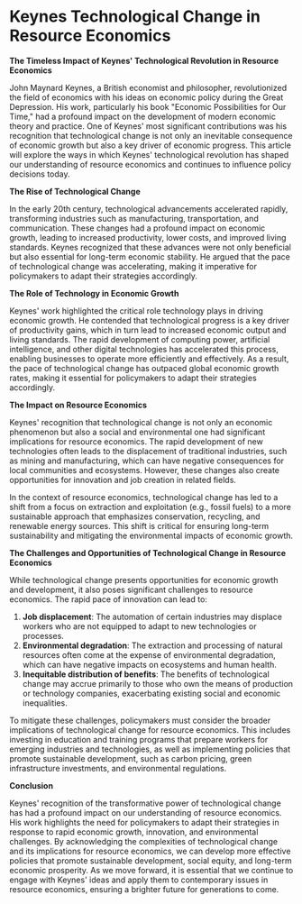 # Keynes Technological Change in Resource Economics

**The Timeless Impact of Keynes' Technological Revolution in Resource Economics**

John Maynard Keynes, a British economist and philosopher, revolutionized the field of economics with his ideas on economic policy during the Great Depression. His work, particularly his book "Economic Possibilities for Our Time," had a profound impact on the development of modern economic theory and practice. One of Keynes' most significant contributions was his recognition that technological change is not only an inevitable consequence of economic growth but also a key driver of economic progress. This article will explore the ways in which Keynes' technological revolution has shaped our understanding of resource economics and continues to influence policy decisions today.

**The Rise of Technological Change**

In the early 20th century, technological advancements accelerated rapidly, transforming industries such as manufacturing, transportation, and communication. These changes had a profound impact on economic growth, leading to increased productivity, lower costs, and improved living standards. Keynes recognized that these advances were not only beneficial but also essential for long-term economic stability. He argued that the pace of technological change was accelerating, making it imperative for policymakers to adapt their strategies accordingly.

**The Role of Technology in Economic Growth**

Keynes' work highlighted the critical role technology plays in driving economic growth. He contended that technological progress is a key driver of productivity gains, which in turn lead to increased economic output and living standards. The rapid development of computing power, artificial intelligence, and other digital technologies has accelerated this process, enabling businesses to operate more efficiently and effectively. As a result, the pace of technological change has outpaced global economic growth rates, making it essential for policymakers to adapt their strategies accordingly.

**The Impact on Resource Economics**

Keynes' recognition that technological change is not only an economic phenomenon but also a social and environmental one had significant implications for resource economics. The rapid development of new technologies often leads to the displacement of traditional industries, such as mining and manufacturing, which can have negative consequences for local communities and ecosystems. However, these changes also create opportunities for innovation and job creation in related fields.

In the context of resource economics, technological change has led to a shift from a focus on extraction and exploitation (e.g., fossil fuels) to a more sustainable approach that emphasizes conservation, recycling, and renewable energy sources. This shift is critical for ensuring long-term sustainability and mitigating the environmental impacts of economic growth.

**The Challenges and Opportunities of Technological Change in Resource Economics**

While technological change presents opportunities for economic growth and development, it also poses significant challenges to resource economics. The rapid pace of innovation can lead to:

1. **Job displacement**: The automation of certain industries may displace workers who are not equipped to adapt to new technologies or processes.
2. **Environmental degradation**: The extraction and processing of natural resources often come at the expense of environmental degradation, which can have negative impacts on ecosystems and human health.
3. **Inequitable distribution of benefits**: The benefits of technological change may accrue primarily to those who own the means of production or technology companies, exacerbating existing social and economic inequalities.

To mitigate these challenges, policymakers must consider the broader implications of technological change for resource economics. This includes investing in education and training programs that prepare workers for emerging industries and technologies, as well as implementing policies that promote sustainable development, such as carbon pricing, green infrastructure investments, and environmental regulations.

**Conclusion**

Keynes' recognition of the transformative power of technological change has had a profound impact on our understanding of resource economics. His work highlights the need for policymakers to adapt their strategies in response to rapid economic growth, innovation, and environmental challenges. By acknowledging the complexities of technological change and its implications for resource economics, we can develop more effective policies that promote sustainable development, social equity, and long-term economic prosperity. As we move forward, it is essential that we continue to engage with Keynes' ideas and apply them to contemporary issues in resource economics, ensuring a brighter future for generations to come.
